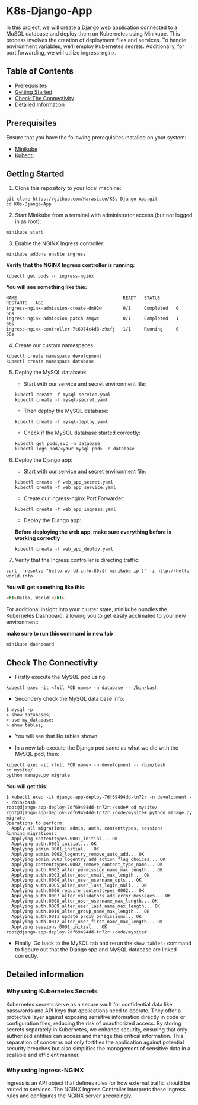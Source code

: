 # K8s-Django-App

In this project, we will create a Django web application connected to a MuSQL database and deploy them on Kubernetes using Minikube. This process involves the creation of deployment files and services. To handle environment variables, we'll employ Kubernetes secrets. Additionally, for port forwarding, we will utilize ingress-nginx.

## Table of Contents

- [Prerequisites](#prerequisites)
- [Getting Started](#getting-started)
- [Check The Connectivity](#check-the-connectivity)
- [Detailed Information](#detailed-information)

## Prerequisites

Ensure that you have the following prerequisites installed on your system:

- [Minikube](https://minikube.sigs.k8s.io/docs/start/)
- [Kubectl](https://kubernetes.io/docs/tasks/tools/)

## Getting Started

1. Clone this repository to your local machine:

```shell
git clone https://github.com/Harasisco/K8s-Django-App.git
cd K8s-Django-App
```

2. Start Minikube from a terminal with administrator access (but not logged in as root):

```shell
minikube start
```

3. Enable the NGINX Ingress controller:

```shell
minikube addons enable ingress
```

**Verify that the NGINX Ingress controller is running:**

```shell
kubectl get pods -n ingress-nginx
```
**You will see something like thie:**
```shell
NAME                                        READY   STATUS      RESTARTS   AGE
ingress-nginx-admission-create-dm92w        0/1     Completed   0          66s
ingress-nginx-admission-patch-zmqwz         0/1     Completed   1          66s
ingress-nginx-controller-7c6974c4d8-z9xfj   1/1     Running     0          66s
```
4. Create our custom namespaces:

```shell
kubectl create namespace development
kubectl create namespace database
```

5. Deploy the MySQL database:
   - Start with our service and secret environment file:

   ```shell
   kubectl create -f mysql-service.yaml
   kubectl create -f mysql-secret.yaml
   ```

   - Then deploy the MySQL database:
     
   ```shell
   kubectl create -f mysql-deploy.yaml
   ```

   - Check if the MySQL database started correctly:
     
   ```shell
   kubectl get pods,svc -n database
   kubectl logs pod/<your mysql pod> -n database
   ```

6. Deploy the Django app:
   - Start with our service and secret environment file:
     
   ```shell
   kubectl create -f web_app_secret.yaml
   kubectl create -f web_app_service.yaml
   ```

   - Create our ingress-nginx Port Forwarder:
     
   ```shell
   kubectl create -f web_app_ingress.yaml
   ```
   
   - Deploy the Django app:
   
   **Before deploying the web app, make sure everything before is working correctly**
     
   ```shell
   kubectl create -f web_app_deploy.yaml
   ```

7. Verify that the Ingress controller is directing traffic:

```shell
curl --resolve "hello-world.info:80:$( minikube ip )" -i http://hello-world.info
```

**You will get something like this:**

```html
<h1>Hello, World!</h1>
```

<p>For additional insight into your cluster state, minikube bundles the Kubernetes Dashboard, allowing you to get easily acclimated to your new environment: </p>

**make sure to run this command in new tab**

```shell
minikube dashboard
```
## Check The Connectivity
- Firstly execute the MySQL pod using:
```shell
kubectl exec -it <full POD name> -n database -- /bin/bash
```
- Secondery check the MySQL data base info:
```shell
$ mysql -p
> show databases;
> use my_database;
> show tables;
```
- You will see that No tables shown.
 
- In a new tab execute the Django pod same as what we did with the MySQL pod, then:
 ```shell
kubectl exec -it <full POD name> -n development -- /bin/bash
cd mysite/
python manage.py migrate
```
**You will get this:**
```shell
$ kubectl exec -it django-app-deploy-7df69494dd-tn72r -n development -- /bin/bash
root@django-app-deploy-7df69494dd-tn72r:/code# cd mysite/
root@django-app-deploy-7df69494dd-tn72r:/code/mysite# python manage.py migrate
Operations to perform:
  Apply all migrations: admin, auth, contenttypes, sessions
Running migrations:
  Applying contenttypes.0001_initial... OK
  Applying auth.0001_initial... OK
  Applying admin.0001_initial... OK
  Applying admin.0002_logentry_remove_auto_add... OK
  Applying admin.0003_logentry_add_action_flag_choices... OK
  Applying contenttypes.0002_remove_content_type_name... OK
  Applying auth.0002_alter_permission_name_max_length... OK
  Applying auth.0003_alter_user_email_max_length... OK
  Applying auth.0004_alter_user_username_opts... OK
  Applying auth.0005_alter_user_last_login_null... OK
  Applying auth.0006_require_contenttypes_0002... OK
  Applying auth.0007_alter_validators_add_error_messages... OK
  Applying auth.0008_alter_user_username_max_length... OK
  Applying auth.0009_alter_user_last_name_max_length... OK
  Applying auth.0010_alter_group_name_max_length... OK
  Applying auth.0011_update_proxy_permissions... OK
  Applying auth.0012_alter_user_first_name_max_length... OK
  Applying sessions.0001_initial... OK
root@django-app-deploy-7df69494dd-tn72r:/code/mysite# 
```
- Finally, Go back to the MySQL tab and rerun the ` show tables; ` command to figoure out that the Django spp and MySQL database are linked correctly.

## Detailed information

### Why using Kubernetes Secrets
<p>Kubernetes secrets serve as a secure vault for confidential data like passwords and API keys that applications need to operate.
They offer a protective layer against exposing sensitive information directly in code or configuration files, reducing the risk of unauthorized access. 
By storing secrets separately in Kubernetes, we enhance security, ensuring that only authorized entities can access and manage this critical information. 
This separation of concerns not only fortifies the application against potential security breaches but also simplifies the management of sensitive data in a scalable and efficient manner.</p>

### Why using Ingress-NGINX
<p>Ingress is an API object that defines rules for how external traffic should be routed to services. 
The NGINX Ingress Controller interprets these Ingress rules and configures the NGINX server accordingly.</p>
